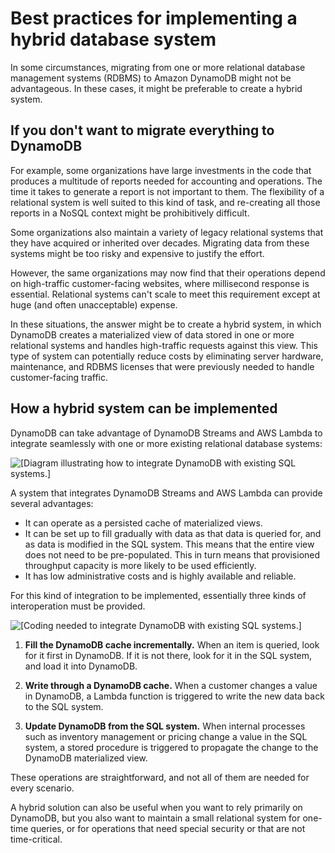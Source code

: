 # Best practices for implementing a hybrid database system<a name="bp-hybrid"></a>

In some circumstances, migrating from one or more relational database management systems \(RDBMS\) to Amazon DynamoDB might not be advantageous\. In these cases, it might be preferable to create a hybrid system\.

## If you don't want to migrate everything to DynamoDB<a name="bp-hybrid-problems"></a>

For example, some organizations have large investments in the code that produces a multitude of reports needed for accounting and operations\. The time it takes to generate a report is not important to them\. The flexibility of a relational system is well suited to this kind of task, and re\-creating all those reports in a NoSQL context might be prohibitively difficult\.

Some organizations also maintain a variety of legacy relational systems that they have acquired or inherited over decades\. Migrating data from these systems might be too risky and expensive to justify the effort\.

However, the same organizations may now find that their operations depend on high\-traffic customer\-facing websites, where millisecond response is essential\. Relational systems can't scale to meet this requirement except at huge \(and often unacceptable\) expense\.

In these situations, the answer might be to create a hybrid system, in which DynamoDB creates a materialized view of data stored in one or more relational systems and handles high\-traffic requests against this view\. This type of system can potentially reduce costs by eliminating server hardware, maintenance, and RDBMS licenses that were previously needed to handle customer\-facing traffic\.

## How a hybrid system can be implemented<a name="bp-hybrid-solution"></a>

DynamoDB can take advantage of DynamoDB Streams and AWS Lambda to integrate seamlessly with one or more existing relational database systems:

![\[Diagram illustrating how to integrate DynamoDB with existing SQL systems.\]](http://docs.aws.amazon.com/amazondynamodb/latest/developerguide/images/DynamoDB-SQL_01.png)

A system that integrates DynamoDB Streams and AWS Lambda can provide several advantages:
+ It can operate as a persisted cache of materialized views\.
+ It can be set up to fill gradually with data as that data is queried for, and as data is modified in the SQL system\. This means that the entire view does not need to be pre\-populated\. This in turn means that provisioned throughput capacity is more likely to be used efficiently\.
+ It has low administrative costs and is highly available and reliable\.

For this kind of integration to be implemented, essentially three kinds of interoperation must be provided\.

![\[Coding needed to integrate DynamoDB with existing SQL systems.\]](http://docs.aws.amazon.com/amazondynamodb/latest/developerguide/images/DynamoDB-SQL_02.png)

1. **Fill the DynamoDB cache incrementally\.** When an item is queried, look for it first in DynamoDB\. If it is not there, look for it in the SQL system, and load it into DynamoDB\.

1. **Write through a DynamoDB cache\.** When a customer changes a value in DynamoDB, a Lambda function is triggered to write the new data back to the SQL system\.

1. **Update DynamoDB from the SQL system\.** When internal processes such as inventory management or pricing change a value in the SQL system, a stored procedure is triggered to propagate the change to the DynamoDB materialized view\.

These operations are straightforward, and not all of them are needed for every scenario\.

A hybrid solution can also be useful when you want to rely primarily on DynamoDB, but you also want to maintain a small relational system for one\-time queries, or for operations that need special security or that are not time\-critical\.